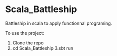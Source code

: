 # Scala_Battleship

Battleship in scala to apply functionnal programing.

To use the project:

1. Clone the repo
2. cd Scala_Battleship
3.sbt run

